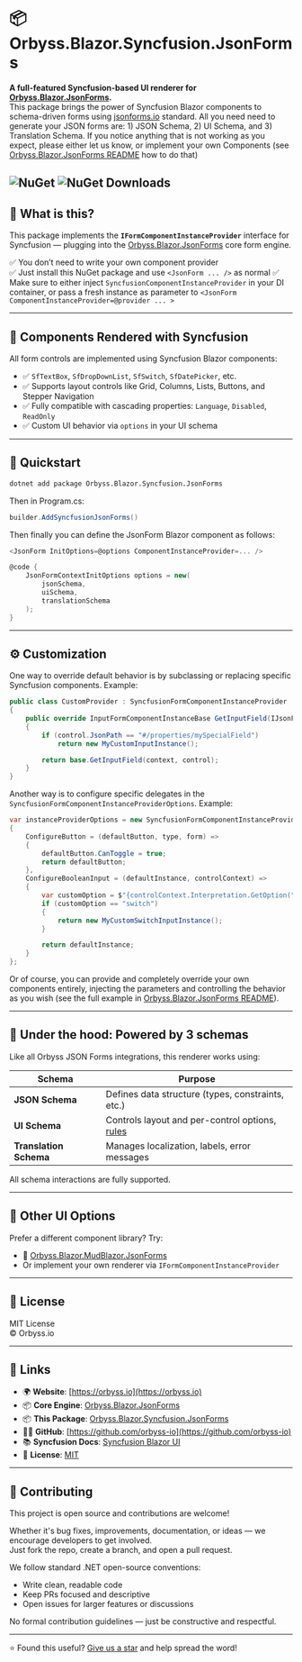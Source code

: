 # 📦 Orbyss.Blazor.Syncfusion.JsonForms

**A full-featured Syncfusion-based UI renderer for [Orbyss.Blazor.JsonForms](https://github.com/orbyss-io/Orbyss.Blazor.JsonForms).**  
This package brings the power of Syncfusion Blazor components to schema-driven forms using [jsonforms.io](https://jsonforms.io/) standard. All you need need to generate your JSON forms are: 1) JSON Schema, 2) UI Schema, and 3) Translation Schema.
If you notice anything that is not working as you expect, please either let us know, or implement your own Components (see [Orbyss.Blazor.JsonForms README](https://github.com/orbyss-io/Orbyss.Blazor.JsonForms) how to do that)

![NuGet](https://img.shields.io/nuget/v/Orbyss.Blazor.Syncfusion.JsonForms)
![NuGet Downloads](https://img.shields.io/nuget/dt/Orbyss.Blazor.Syncfusion.JsonForms)
---

## 🎯 What is this?

This package implements the **`IFormComponentInstanceProvider`** interface for Syncfusion — plugging into the [Orbyss.Blazor.JsonForms](https://github.com/orbyss-io/Orbyss.Blazor.JsonForms) core form engine.

✅ You don’t need to write your own component provider  
✅ Just install this NuGet package and use `<JsonForm ... />` as normal
✅ Make sure to either inject `SyncfusionComponentInstanceProvider` in your DI container, or pass a fresh instance as parameter to 
`<JsonForm ComponentInstanceProvider=@provider ... >`

---

## 🧱 Components Rendered with Syncfusion

All form controls are implemented using Syncfusion Blazor components:

- ✅ `SfTextBox`, `SfDropDownList`, `SfSwitch`, `SfDatePicker`, etc.
- ✅ Supports layout controls like Grid, Columns, Lists, Buttons, and Stepper Navigation
- ✅ Fully compatible with cascading properties: `Language`, `Disabled`, `ReadOnly`
- ✅ Custom UI behavior via `options` in your UI schema

---

## 🚀 Quickstart

```bash
dotnet add package Orbyss.Blazor.Syncfusion.JsonForms
```

Then in Program.cs:
``` csharp
builder.AddSyncfusionJsonForms()
```

Then finally you can define the JsonForm Blazor component as follows:
```csharp
<JsonForm InitOptions=@options ComponentInstanceProvider=... />

@code {
    JsonFormContextInitOptions options = new(
        jsonSchema,
        uiSchema,
        translationSchema
    );
}
```
---

## ⚙️ Customization

One way to override default behavior is by subclassing or replacing specific Syncfusion components. Example:

```csharp
public class CustomProvider : SyncfusionFormComponentInstanceProvider
{
    public override InputFormComponentInstanceBase GetInputField(IJsonFormContext context, FormControlContext control)
    {
        if (control.JsonPath == "#/properties/mySpecialField")
            return new MyCustomInputInstance();

        return base.GetInputField(context, control);
    }
}
```

Another way is to configure specific delegates in the `SyncfusionFormComponentInstanceProviderOptions`. Example:
```csharp
var instanceProviderOptions = new SyncfusionFormComponentInstanceProviderOptions
{
    ConfigureButton = (defaultButton, type, form) =>
    {
        defaultButton.CanToggle = true;
        return defaultButton;
    },
    ConfigureBooleanInput = (defaultInstance, controlContext) =>
    {
        var customOption = $"{controlContext.Interpretation.GetOption("custom-boolean")}";
        if (customOption == "switch")
        {
            return new MyCustomSwitchInputInstance();
        }

        return defaultInstance;
    }
};
```

Or of course, you can provide and completely override your own components entirely, injecting the parameters and controlling the behavior as you wish (see the full example in [Orbyss.Blazor.JsonForms README](https://github.com/orbyss-io/Orbyss.Blazor.JsonForms)).

---

## 🔄 Under the hood: Powered by 3 schemas

Like all Orbyss JSON Forms integrations, this renderer works using:

| Schema              | Purpose                                             |
|---------------------|-----------------------------------------------------|
| **JSON Schema**     | Defines data structure (types, constraints, etc.)   |
| **UI Schema**       | Controls layout and per-control options, [rules](https://jsonforms.io/docs/uischema/rules/)             |
| **Translation Schema** | Manages localization, labels, error messages    |

All schema interactions are fully supported.

---

## 🧩 Other UI Options

Prefer a different component library? Try:

- 🎨 [Orbyss.Blazor.MudBlazor.JsonForms](https://www.nuget.org/packages/Orbyss.Blazor.MudBlazor.JsonForms)
- Or implement your own renderer via `IFormComponentInstanceProvider`

---

## 📄 License
MIT License  
© Orbyss.io

---

## 🔗 Links

- 🌍 **Website**: [https://orbyss.io](https://orbyss.io)
- 📦 **Core Engine**: [Orbyss.Blazor.JsonForms](https://www.nuget.org/packages/Orbyss.Blazor.JsonForms)
- 📦 **This Package**: [Orbyss.Blazor.Syncfusion.JsonForms](https://www.nuget.org/packages/Orbyss.Blazor.Syncfusion.JsonForms)
- 🧑‍💻 **GitHub**: [https://github.com/orbyss-io](https://github.com/orbyss-io)
- 📚 **Syncfusion Docs**: [Syncfusion Blazor UI](https://blazor.syncfusion.com/)
- 📝 **License**: [MIT](./LICENSE)

---


## 🤝 Contributing

This project is open source and contributions are welcome!

Whether it's bug fixes, improvements, documentation, or ideas — we encourage developers to get involved.  
Just fork the repo, create a branch, and open a pull request.

We follow standard .NET open-source conventions:
- Write clean, readable code
- Keep PRs focused and descriptive
- Open issues for larger features or discussions

No formal contribution guidelines — just be constructive and respectful.

---

⭐️ Found this useful? [Give us a star](https://github.com/orbyss-io/Orbyss.Blazor.Syncfusion.JsonForms/stargazers) and help spread the word!
